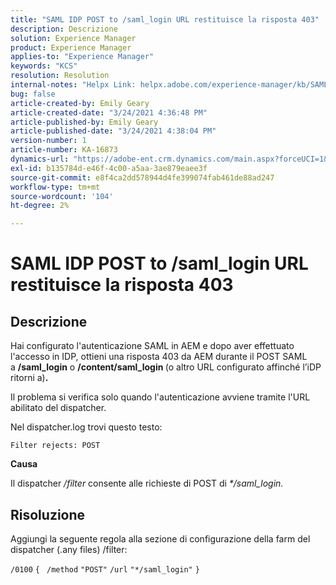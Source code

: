 ```yaml
---
title: "SAML IDP POST to /saml_login URL restituisce la risposta 403"
description: Descrizione
solution: Experience Manager
product: Experience Manager
applies-to: "Experience Manager"
keywords: "KCS"
resolution: Resolution
internal-notes: "Helpx Link: helpx.adobe.com/experience-manager/kb/SAML-IDP-POST-to-saml-login-url-returns-403-response-AEM-6-x0.html"
bug: false
article-created-by: Emily Geary
article-created-date: "3/24/2021 4:36:48 PM"
article-published-by: Emily Geary
article-published-date: "3/24/2021 4:38:04 PM"
version-number: 1
article-number: KA-16873
dynamics-url: "https://adobe-ent.crm.dynamics.com/main.aspx?forceUCI=1&pagetype=entityrecord&etn=knowledgearticle&id=d7f4581f-bf8c-eb11-a812-000d3a58b9d1"
exl-id: b135784d-e46f-4c00-a5aa-3ae879eaee3f
source-git-commit: e8f4ca2dd578944d4fe399074fab461de88ad247
workflow-type: tm+mt
source-wordcount: '104'
ht-degree: 2%

---
```


# SAML IDP POST to /saml_login URL restituisce la risposta 403

## Descrizione


Hai configurato l&#39;autenticazione SAML in AEM e dopo aver effettuato l&#39;accesso in IDP, ottieni una risposta 403 da AEM durante il POST SAML a <b>/saml_login</b> o <b>/content/saml_login </b>(o altro URL configurato affinché l’iDP ritorni a)<b>.</b>

Il problema si verifica solo quando l&#39;autenticazione avviene tramite l&#39;URL abilitato del dispatcher.

Nel dispatcher.log trovi questo testo:

`Filter rejects: POST`



<b>Causa</b>

Il dispatcher */filter* consente alle richieste di POST di *\*/saml_login.*


## Risoluzione


Aggiungi la seguente regola alla sezione di configurazione della farm del dispatcher (.any files) /filter:

`/0100` `{ ` `/method` `"POST"` `/url` `"*/saml_login"` `}`
